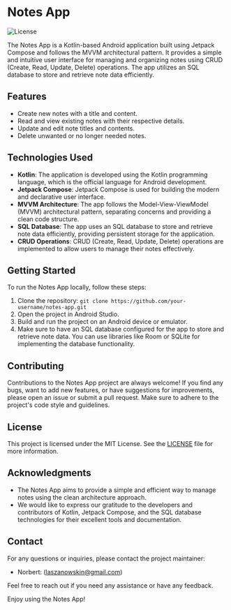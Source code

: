 # Notes App

![License](https://img.shields.io/badge/license-MIT-blue.svg)

The Notes App is a Kotlin-based Android application built using Jetpack Compose and follows the MVVM architectural pattern. It provides a simple and intuitive user interface for managing and organizing notes using CRUD (Create, Read, Update, Delete) operations. The app utilizes an SQL database to store and retrieve note data efficiently.

## Features

- Create new notes with a title and content.
- Read and view existing notes with their respective details.
- Update and edit note titles and contents.
- Delete unwanted or no longer needed notes.

## Technologies Used

- **Kotlin**: The application is developed using the Kotlin programming language, which is the official language for Android development.
- **Jetpack Compose**: Jetpack Compose is used for building the modern and declarative user interface.
- **MVVM Architecture**: The app follows the Model-View-ViewModel (MVVM) architectural pattern, separating concerns and providing a clean code structure.
- **SQL Database**: The app uses an SQL database to store and retrieve note data efficiently, providing persistent storage for the application.
- **CRUD Operations**: CRUD (Create, Read, Update, Delete) operations are implemented to allow users to manage their notes effectively.

## Getting Started

To run the Notes App locally, follow these steps:

1. Clone the repository: `git clone https://github.com/your-username/notes-app.git`
2. Open the project in Android Studio.
3. Build and run the project on an Android device or emulator.
4. Make sure to have an SQL database configured for the app to store and retrieve note data. You can use libraries like Room or SQLite for implementing the database functionality.

## Contributing

Contributions to the Notes App project are always welcome! If you find any bugs, want to add new features, or have suggestions for improvements, please open an issue or submit a pull request. Make sure to adhere to the project's code style and guidelines.

## License

This project is licensed under the MIT License. See the [LICENSE](LICENSE) file for more information.

## Acknowledgments

- The Notes App aims to provide a simple and efficient way to manage notes using the clean architecture approach.
- We would like to express our gratitude to the developers and contributors of Kotlin, Jetpack Compose, and the SQL database technologies for their excellent tools and documentation.

## Contact

For any questions or inquiries, please contact the project maintainer:

- Norbert: (laszanowskin@gmail.com)

Feel free to reach out if you need any assistance or have any feedback.

Enjoy using the Notes App!
